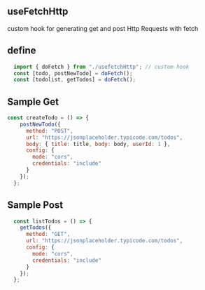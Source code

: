 ## useFetchHttp
custom hook for generating  get  and post Http Requests with fetch

## define

```js
  import { doFetch } from "./usefetchHttp"; // custom hook
  const [todo, postNewTodo] = doFetch();
  const [todolist, getTodos] = doFetch();
```
## Sample Get

```js
const createTodo = () => {
    postNewTodo({
      method: "POST",
      url: "https://jsonplaceholder.typicode.com/todos",
      body: { title: title, body: body, userId: 1 },
      config: {
        mode: "cors",
        credentials: "include"
      }
    });
  };
```
## Sample Post
```js
  const listTodos = () => {
    getTodos({
      method: "GET",
      url: "https://jsonplaceholder.typicode.com/todos",
      config: {
        mode: "cors",
        credentials: "include"
      }
    });
  };
```
